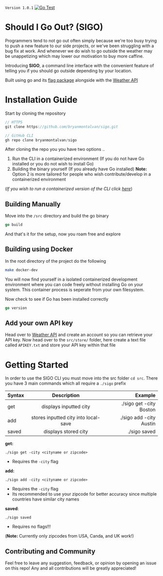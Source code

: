 `Version 1.0.1` [![Go Test](https://github.com/bryanmontalvan/sigo/actions/workflows/go-build-tests.yml/badge.svg)](https://github.com/bryanmontalvan/sigo/actions/workflows/go-build-tests.yml)

# Should I Go Out? (SIGO)

Programmers tend to not go out often simply because we're too busy trying to push a new feature to our side projects,
or we've been struggling with a bug fix at work. And whenever we do wish to go outside the weather may be unappetizing which 
may lower our motivation to buy more caffine.

Introducing **SIGO**, a command line interface with the convenient feature of telling you if you should go outside
depending by your location. 

Built using go and its [flag package](https://pkg.go.dev/flag) alongside with the [Weather API](https://www.weatherapi.com/)

# Installation Guide
Start by cloning the repository
```c
// HTTPS
git clone https://github.com/bryanmontalvan/sigo.git
```
```c
// GitHub CLI
gh repo clone bryanmontalvan/sigo
```
After cloning the repo you you have two options .. 
1. Run the CLI in a containerized environment (If you do not have Go installed or you do not wish to install Go)
2. Building the binary yourself (If you already have Go installed)
**Note:** Option 2 is more tailored for people who wish contribute/develop in a containerized environment

(*If you wish to run a containerized version of the CLI click [here]()*)

## Building Manually
Move into the `/src` directory and build the go binary
```go
go build
```
And that's it for the setup, now you roam free and explore

## Building using Docker
In the root directory of the project do the following
```bash
make docker-dev
```
You will now find yourself in a isolated containerized development environment where you can code freely without installing Go on your system. This container process is seperate from your own filesystem.

Now check to see if Go has been installed correctly 
```go
go version
```
## Add your own API key
Head over to [Weather API](https://www.weatherapi.com/) and create an account so you can retrieve your API key.
Now head over to the `src/store/` folder, here create a text file called `APIKEY.txt` and store your API key within that file

# Getting Started
In order to use the SIGO CLI you must move into the src folder `cd src`. There you have 3 main commands which all require a `./sigo` prefix

| Syntax  | Description | Example     |
| :---    |    :----:   |          ---: |
| get     | displays inputted city       | ./sigo get -city Boston |
| add     | stores inputted city into local-save        | ./sigo add -city Austin     |
| saved   | displays stored city |  ./sigo saved |

**get:**
```
./sigo get -city <cityname or zipcode>
```
- Requires the `-city` flag 

**add:** 
```
./sigo add -city <cityname or zipcode>
```
- Requires the `-city` flag 
- Its recommended to use your zipcode for better accuracy since multiple countries have similar city names

**saved**:
```
./sigo saved
```
- Requires no flags!!!

(**Note:** Currently only zipcodes from USA, Canda, and UK work!)

## Contributing and Community
Feel free to leave any suggestion, feedback, or opinion by opening an issue on this repo! 
Any and all contributions will be greatly appreciated!
